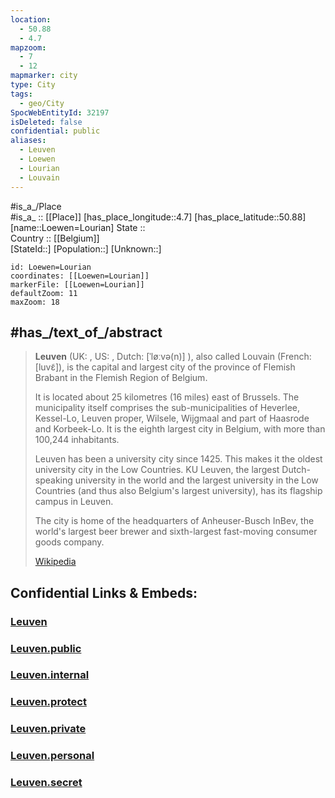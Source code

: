```yaml
---
location:
  - 50.88
  - 4.7
mapzoom:
  - 7
  - 12
mapmarker: city
type: City
tags:
  - geo/City
SpocWebEntityId: 32197
isDeleted: false
confidential: public
aliases:
  - Leuven
  - Loewen
  - Lourian
  - Louvain
---
```



#is_a_/Place  
#is_a_ :: [[Place]] 
[has_place_longitude::4.7] 
[has_place_latitude::50.88] 
[name::Loewen=Lourian] 
State ::  
Country :: [[Belgium]]  
[StateId::] 
[Population::] 
[Unknown::] 


```leaflet
id: Loewen=Lourian
coordinates: [[Loewen=Lourian]] 
markerFile: [[Loewen=Lourian]] 
defaultZoom: 11 
maxZoom: 18
```

## #has_/text_of_/abstract 


> **Leuven** (UK: , US: , Dutch: [ˈløːvə(n)] ), also called Louvain (French: [luvɛ̃]), 
> is the capital and largest city of the province of Flemish Brabant 
> in the Flemish Region of Belgium. 
> 
> It is located about 25 kilometres (16 miles) east of Brussels. 
> The municipality itself comprises the sub-municipalities of Heverlee, Kessel-Lo, 
> Leuven proper, Wilsele, Wijgmaal and part of Haasrode and Korbeek-Lo. 
> It is the eighth largest city in Belgium, with more than 100,244 inhabitants.
>
> Leuven has been a university city since 1425. 
> This makes it the oldest university city in the Low Countries. 
> KU Leuven, the largest Dutch-speaking university in the world 
> and the largest university in the Low Countries 
> (and thus also Belgium's largest university), has its flagship campus in Leuven.
>
> The city is home of the headquarters of Anheuser-Busch InBev, 
> the world's largest beer brewer 
> and sixth-largest fast-moving consumer goods company.
>
> [Wikipedia](https://en.wikipedia.org/wiki/Leuven)


## Confidential Links & Embeds: 

### [Leuven](/_Standards/Earth/Continent/Europe/Europe~West/Belgium/Regions~Belgium/Vlaanderen/counties~Vlaanderen/Flemish_Brabant/City/Leuven.md) 

### [Leuven.public](/_public/Earth/Continent/Europe/Europe~West/Belgium/Regions~Belgium/Vlaanderen/counties~Vlaanderen/Flemish_Brabant/City/Leuven.public.md) 

### [Leuven.internal](/_internal/Earth/Continent/Europe/Europe~West/Belgium/Regions~Belgium/Vlaanderen/counties~Vlaanderen/Flemish_Brabant/City/Leuven.internal.md) 

### [Leuven.protect](/_protect/Earth/Continent/Europe/Europe~West/Belgium/Regions~Belgium/Vlaanderen/counties~Vlaanderen/Flemish_Brabant/City/Leuven.protect.md) 

### [Leuven.private](/_private/Earth/Continent/Europe/Europe~West/Belgium/Regions~Belgium/Vlaanderen/counties~Vlaanderen/Flemish_Brabant/City/Leuven.private.md) 

### [Leuven.personal](/_personal/Earth/Continent/Europe/Europe~West/Belgium/Regions~Belgium/Vlaanderen/counties~Vlaanderen/Flemish_Brabant/City/Leuven.personal.md) 

### [Leuven.secret](/_secret/Earth/Continent/Europe/Europe~West/Belgium/Regions~Belgium/Vlaanderen/counties~Vlaanderen/Flemish_Brabant/City/Leuven.secret.md)

